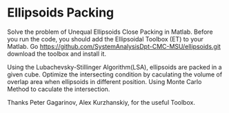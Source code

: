 Ellipsoids Packing
=================

Solve the problem of Unequal Ellipsoids Close Packing in Matlab. Before you run the code, you should add the Ellipsoidal Toolbox (ET) to your Matlab. Go https://github.com/SystemAnalysisDpt-CMC-MSU/ellipsoids.git download the toolbox and install it. 

Using the Lubachevsky-Stillinger Algorithm(LSA), ellipsoids are packed in a given cube. Optimize the intersecting condition by caculating the volume of overlap area when ellipsoids in different position. Using Monte Carlo Method to caculate the intersection.

Thanks Peter Gagarinov, Alex Kurzhanskiy, for the useful Toolbox.
